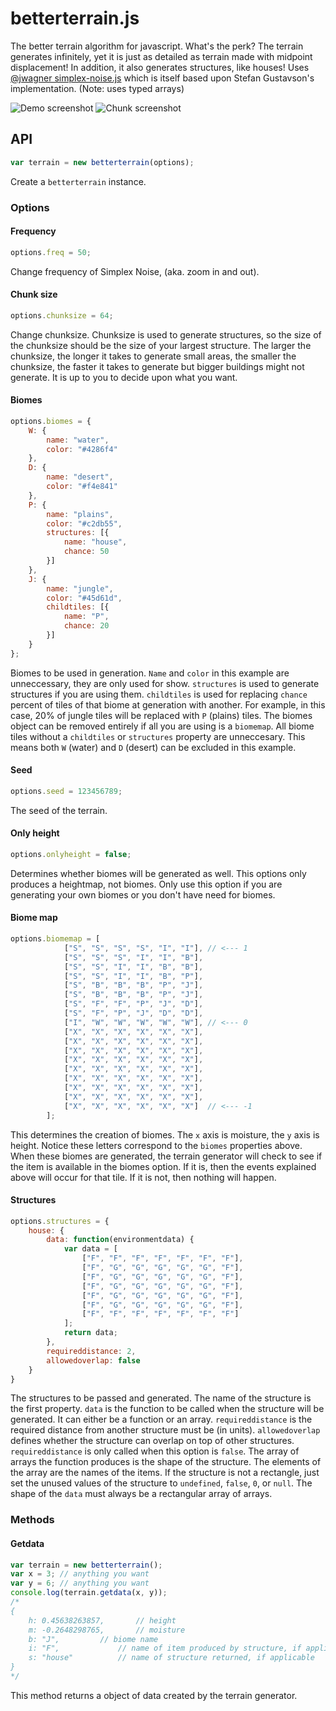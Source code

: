 # betterterrain.js
The better terrain algorithm for javascript. What's the perk? The terrain generates infinitely, yet it is just as detailed as terrain made with midpoint displacement! In addition, it also generates structures, like houses!
Uses [@jwagner simplex-noise.js](https://github.com/josephg/noisejs) which is itself based upon Stefan Gustavson's implementation. (Note: uses typed arrays)

![Demo screenshot](screenshotV1.png)
![Chunk screenshot](screenshotchunks.png)

## API

```javascript
var terrain = new betterterrain(options);
```
Create a `betterterrain` instance.

### Options

#### Frequency

```javascript
options.freq = 50;
```
Change frequency of Simplex Noise, (aka. zoom in and out).

#### Chunk size

```javascript
options.chunksize = 64;
```
Change chunksize. Chunksize is used to generate structures, so the size of the chunksize should be the size of your largest structure. The larger the chunksize, the longer it takes to generate small areas, the smaller the chunksize, the faster it takes to generate but bigger buildings might not generate. It is up to you to decide upon what you want.

#### Biomes

```javascript
options.biomes = {
	W: {
    	name: "water",
        color: "#4286f4"
    },
    D: {
        name: "desert",
        color: "#f4e841"
    },
    P: {
        name: "plains",
        color: "#c2db55",
        structures: [{
        	name: "house",
            chance: 50
        }]
    },
    J: {
        name: "jungle",
        color: "#45d61d",
        childtiles: [{
        	name: "P",
            chance: 20
        }]
    }
};
```
Biomes to be used in generation. `Name` and `color` in this example are unneccessary, they are only used for show. `structures` is used to generate structures if you are using them. `childtiles` is used for replacing `chance` percent of tiles of that biome at generation with another. For example, in this case, 20% of jungle tiles will be replaced with `P` (plains) tiles. The biomes object can be removed entirely if all you are using is a `biomemap`. All biome tiles without a `childtiles` or `structures` property are unneccesary. This means both `W` (water) and `D` (desert) can be excluded in this example.

#### Seed

```javascript
options.seed = 123456789;
```
The seed of the terrain.

#### Only height

```javascript
options.onlyheight = false;
```
Determines whether biomes will be generated as well. This options only produces a heightmap, not biomes. Only use this option if you are generating your own biomes or you don't have need for biomes.

#### Biome map

```javascript
options.biomemap = [
            ["S", "S", "S", "S", "I", "I"], // <--- 1
            ["S", "S", "S", "I", "I", "B"],
            ["S", "S", "I", "I", "B", "B"],
            ["S", "S", "I", "I", "B", "P"],
            ["S", "B", "B", "B", "P", "J"],
            ["S", "B", "B", "B", "P", "J"],
            ["S", "F", "F", "P", "J", "D"],
            ["S", "F", "P", "J", "D", "D"],
            ["I", "W", "W", "W", "W", "W"], // <--- 0
            ["X", "X", "X", "X", "X", "X"],
            ["X", "X", "X", "X", "X", "X"],
            ["X", "X", "X", "X", "X", "X"],
            ["X", "X", "X", "X", "X", "X"],
            ["X", "X", "X", "X", "X", "X"],
            ["X", "X", "X", "X", "X", "X"],
            ["X", "X", "X", "X", "X", "X"],
            ["X", "X", "X", "X", "X", "X"],
            ["X", "X", "X", "X", "X", "X"]  // <--- -1
        ];
```
This determines the creation of biomes. The `x` axis is moisture, the `y` axis is height. Notice these letters correspond to the `biomes` properties above. When these biomes are generated, the terrain generator will check to see if the item is available in the biomes option. If it is, then the events explained above will occur for that tile. If it is not, then nothing will happen.

#### Structures

```javascript
options.structures = {
    house: {
        data: function(environmentdata) {
            var data = [
                ["F", "F", "F", "F", "F", "F", "F"],
                ["F", "G", "G", "G", "G", "G", "F"],
                ["F", "G", "G", "G", "G", "G", "F"],
                ["F", "G", "G", "G", "G", "G", "F"],
                ["F", "G", "G", "G", "G", "G", "F"],
                ["F", "G", "G", "G", "G", "G", "F"],
                ["F", "F", "F", "F", "F", "F", "F"]
            ];
            return data;
        },
        requireddistance: 2,
        allowedoverlap: false
    }
}
```

The structures to be passed and generated. The name of the structure is the first property. `data` is the function to be called when the structure will be generated. It can either be a function or an array. `requireddistance` is the required distance from another structure must be (in units). `allowedoverlap` defines whether the structure can overlap on top of other structures. `requireddistance` is only called when this option is `false`. The array of arrays the function produces is the shape of the structure. The elements of the array are the names of the items. If the structure is not a rectangle, just set the unused values of the structure to `undefined`, `false`, `0`, or `null`. The shape of the `data` must always be a rectangular array of arrays.

### Methods

#### Getdata

```javascript
var terrain = new betterterrain();
var x = 3; // anything you want
var y = 6; // anything you want
console.log(terrain.getdata(x, y));
/*
{
    h: 0.45638263857,       // height
    m: -0.2648298765,       // moisture
    b: "J",		    // biome name
    i: "F",	       	    // name of item produced by structure, if applicable
    s: "house"		    // name of structure returned, if applicable
}
*/
```
This method returns a object of data created by the terrain generator.
